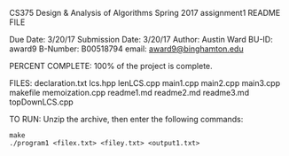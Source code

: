
CS375 Design & Analysis of Algorithms
Spring 2017
assignment1 README FILE

Due Date: 3/20/17
Submission Date: 3/20/17
Author:     Austin Ward
BU-ID:      award9
B-Number:   B00518794
email:      award9@binghamton.edu

PERCENT COMPLETE:
    100% of the project is complete.

FILES:
    declaration.txt lcs.hpp lenLCS.cpp main1.cpp main2.cpp main3.cpp makefile memoization.cpp readme1.md readme2.md readme3.md topDownLCS.cpp 

TO RUN:
    Unzip the archive, then enter the following commands:

    make
    ./program1 <filex.txt> <filey.txt> <output1.txt> 
